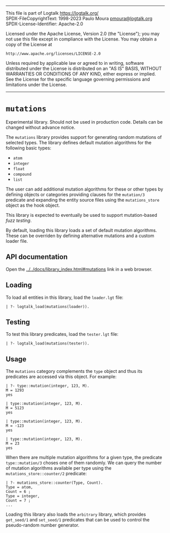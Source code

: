 ________________________________________________________________________

This file is part of Logtalk <https://logtalk.org/>  
SPDX-FileCopyrightText: 1998-2023 Paulo Moura <pmoura@logtalk.org>  
SPDX-License-Identifier: Apache-2.0

Licensed under the Apache License, Version 2.0 (the "License");
you may not use this file except in compliance with the License.
You may obtain a copy of the License at

    http://www.apache.org/licenses/LICENSE-2.0

Unless required by applicable law or agreed to in writing, software
distributed under the License is distributed on an "AS IS" BASIS,
WITHOUT WARRANTIES OR CONDITIONS OF ANY KIND, either express or implied.
See the License for the specific language governing permissions and
limitations under the License.
________________________________________________________________________


`mutations`
===========

Experimental library. Should not be used in production code. Details can
be changed without advance notice.

The `mutations` library provides support for generating random mutations
of selected types. The library defines default mutation algorithms for the
following basic types:

- `atom`
- `integer`
- `float`
- `compound`
- `list`

The user can add additional mutation algorithms for these or other types
by defining objects or categories providing clauses for the `mutation/3`
predicate and expanding the entity source files using the `mutations_store`
object as the hook object.

This library is expected to eventually be used to support mutation-based
_fuzz testing_.

By default, loading this library loads a set of default mutation algorithms.
These can be overriden by defining alternative mutations and a custom loader
file.


API documentation
-----------------

Open the [../../docs/library_index.html#mutations](../../docs/library_index.html#mutations)
link in a web browser.


Loading
-------

To load all entities in this library, load the `loader.lgt` file:

	| ?- logtalk_load(mutations(loader)).


Testing
-------

To test this library predicates, load the `tester.lgt` file:

	| ?- logtalk_load(mutations(tester)).


Usage
-----

The `mutations` category complements the `type` object and thus its predicates
are accessed via this object. For example:

	| ?- type::mutation(integer, 123, M).
	M = 1293
	yes

	| type::mutation(integer, 123, M).
	M = 5123
	yes

	| type::mutation(integer, 123, M).
	M = -123
	yes

	| type::mutation(integer, 123, M).
	M = 23
	yes

When there are multiple mutation algorithms for a given type, the predicate
`type::mutation/3` choses one of them randomly. We can query the number of
mutation algorithms available per type using the `mutations_store::counter/2`
predicate:

	| ?- mutations_store::counter(Type, Count).
	Type = atom,
	Count = 6 ;
	Type = integer,
	Count = 7 ;
	...

Loading this library also loads the `arbitrary` library, which provides
`get_seed/1` and `set_seed/1` predicates that can be used to control the
pseudo-random number generator.
